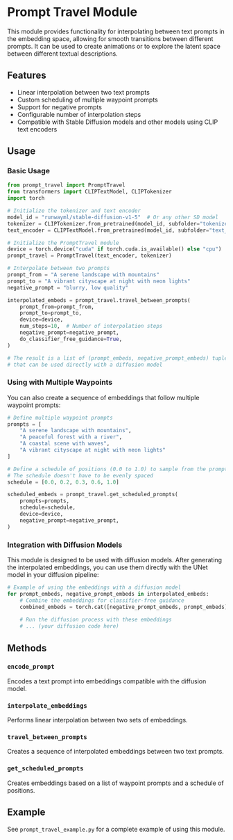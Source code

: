 # Prompt Travel Module

This module provides functionality for interpolating between text prompts in the embedding space, allowing for smooth transitions between different prompts. It can be used to create animations or to explore the latent space between different textual descriptions.

## Features

- Linear interpolation between two text prompts
- Custom scheduling of multiple waypoint prompts
- Support for negative prompts
- Configurable number of interpolation steps
- Compatible with Stable Diffusion models and other models using CLIP text encoders

## Usage

### Basic Usage

```python
from prompt_travel import PromptTravel
from transformers import CLIPTextModel, CLIPTokenizer
import torch

# Initialize the tokenizer and text encoder
model_id = "runwayml/stable-diffusion-v1-5"  # Or any other SD model
tokenizer = CLIPTokenizer.from_pretrained(model_id, subfolder="tokenizer")
text_encoder = CLIPTextModel.from_pretrained(model_id, subfolder="text_encoder")

# Initialize the PromptTravel module
device = torch.device("cuda" if torch.cuda.is_available() else "cpu")
prompt_travel = PromptTravel(text_encoder, tokenizer)

# Interpolate between two prompts
prompt_from = "A serene landscape with mountains"
prompt_to = "A vibrant cityscape at night with neon lights"
negative_prompt = "blurry, low quality"

interpolated_embeds = prompt_travel.travel_between_prompts(
    prompt_from=prompt_from,
    prompt_to=prompt_to,
    device=device,
    num_steps=10,  # Number of interpolation steps
    negative_prompt=negative_prompt,
    do_classifier_free_guidance=True,
)

# The result is a list of (prompt_embeds, negative_prompt_embeds) tuples
# that can be used directly with a diffusion model
```

### Using with Multiple Waypoints

You can also create a sequence of embeddings that follow multiple waypoint prompts:

```python
# Define multiple waypoint prompts
prompts = [
    "A serene landscape with mountains",
    "A peaceful forest with a river",
    "A coastal scene with waves", 
    "A vibrant cityscape at night with neon lights"
]

# Define a schedule of positions (0.0 to 1.0) to sample from the prompts
# The schedule doesn't have to be evenly spaced
schedule = [0.0, 0.2, 0.3, 0.6, 1.0]

scheduled_embeds = prompt_travel.get_scheduled_prompts(
    prompts=prompts,
    schedule=schedule,
    device=device,
    negative_prompt=negative_prompt,
)
```

### Integration with Diffusion Models

This module is designed to be used with diffusion models. After generating the interpolated embeddings, you can use them directly with the UNet model in your diffusion pipeline:

```python
# Example of using the embeddings with a diffusion model
for prompt_embeds, negative_prompt_embeds in interpolated_embeds:
    # Combine the embeddings for classifier-free guidance
    combined_embeds = torch.cat([negative_prompt_embeds, prompt_embeds])
    
    # Run the diffusion process with these embeddings
    # ... (your diffusion code here)
```

## Methods

### `encode_prompt`

Encodes a text prompt into embeddings compatible with the diffusion model.

### `interpolate_embeddings`

Performs linear interpolation between two sets of embeddings.

### `travel_between_prompts`

Creates a sequence of interpolated embeddings between two text prompts.

### `get_scheduled_prompts`

Creates embeddings based on a list of waypoint prompts and a schedule of positions.

## Example

See `prompt_travel_example.py` for a complete example of using this module. 